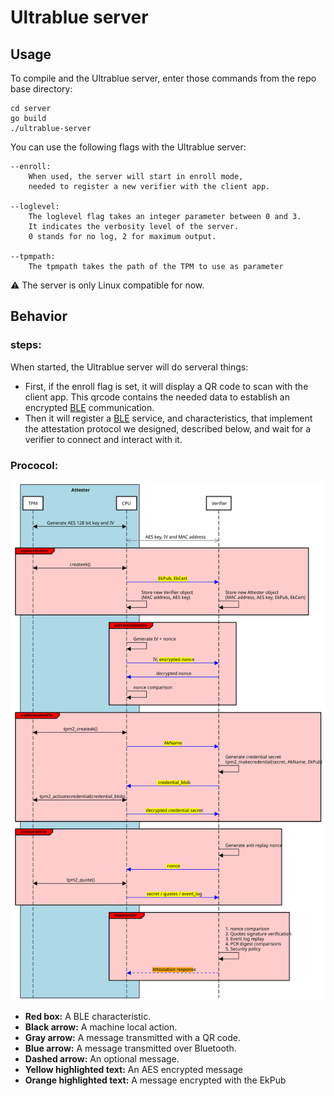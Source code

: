 # Ultrablue server

## Usage

To compile and the Ultrablue server, enter those commands from the repo base directory:
```
cd server
go build
./ultrablue-server
```

You can use the following flags with the Ultrablue server:
```
--enroll:
	When used, the server will start in enroll mode,
	needed to register a new verifier with the client app.

--loglevel:
	The loglevel flag takes an integer parameter between 0 and 3.
	It indicates the verbosity level of the server.
	0 stands for no log, 2 for maximum output.

--tpmpath:
	The tpmpath takes the path of the TPM to use as parameter
```

⚠️ The server is only Linux compatible for now.

## Behavior

### steps:
When started, the Ultrablue server will do serveral things:

- First, if the enroll flag is set, it will display a QR code to scan with the client app. This qrcode contains the needed data to establish an encrypted [BLE](https://en.wikipedia.org/wiki/Bluetooth_Low_Energy) communication.
- Then it will register a [BLE](https://en.wikipedia.org/wiki/Bluetooth_Low_Energy) service, and characteristics, that implement the attestation protocol we designed, described below, and wait for a verifier to connect and interact with it.
### Prococol:

![Attestation protocol, splitted by characteristics](../protocol/characteristics_protocol.svg)

- **Red box:**  A BLE characteristic.
- **Black arrow:**  A machine local action.
- **Gray arrow:** A message transmitted with a QR code.
- **Blue arrow:** A message transmitted over Bluetooth.
- **Dashed arrow:** An optional message.
- **Yellow highlighted text:** An AES encrypted message
- **Orange highlighted text:** A message encrypted with the EkPub
